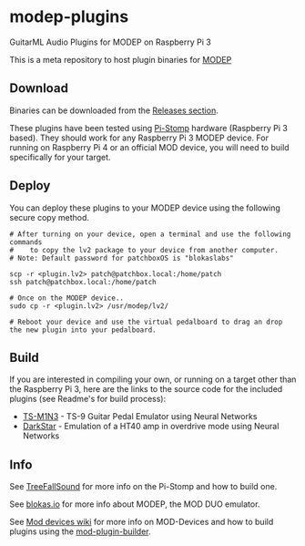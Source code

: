 # modep-plugins
GuitarML Audio Plugins for MODEP on Raspberry Pi 3 

This is a meta repository to host plugin binaries for [MODEP](https://github.com/BlokasLabs/modep)

## Download

Binaries can be downloaded from the [Releases section](https://github.com/GuitarML/modep-plugins/releases).

These plugins have been tested using [Pi-Stomp](https://github.com/TreeFallSound/pi-stomp) hardware (Raspberry Pi 3 based). They should work for any Raspberry Pi 3 MODEP device. For running on Raspberry Pi 4 or an official MOD device, you will need to build specifically for your target.

## Deploy
You can deploy these plugins to your MODEP device using the following secure copy method.
```
# After turning on your device, open a terminal and use the following commands 
#    to copy the lv2 package to your device from another computer.
# Note: Default password for patchboxOS is "blokaslabs"

scp -r <plugin.lv2> patch@patchbox.local:/home/patch  
ssh patch@patchbox.local:/home/patch  

# Once on the MODEP device..
sudo cp -r <plugin.lv2> /usr/modep/lv2/

# Reboot your device and use the virtual pedalboard to drag an drop the new plugin into your pedalboard.
```

## Build
If you are interested in compiling your own, or running on a target other than the Raspberry Pi 3, here are the links to the source code for the included plugins (see Readme's for build process):

 - [TS-M1N3](https://github.com/GuitarML/TS-M1N3/tree/mod) - TS-9 Guitar Pedal Emulator using Neural Networks
 - [DarkStar](https://github.com/GuitarML/DarkStar/tree/mod) - Emulation of a HT40 amp in overdrive mode using Neural Networks

## Info
See [TreeFallSound](https://www.treefallsound.com/) for more info on the Pi-Stomp and how to build one.

See [blokas.io](https://blokas.io/modep/) for more info about MODEP, the MOD DUO emulator.

See [Mod devices wiki](https://wiki.moddevices.com/wiki/Main_Page) for more info on MOD-Devices and how to build plugins using the [mod-plugin-builder](https://github.com/moddevices/mod-plugin-builder).
